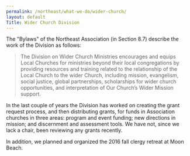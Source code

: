 ```yaml
---
permalink: /northeast/what-we-do/wider-church/
layout: default
Title: Wider Church Division
---
```


The "Bylaws" of the Northeast Association (in Section 8.7) describe the work of the Division as follows:

> The Division on Wider Church Ministries encourages and equips Local Churches for ministries beyond their local congregations by providing resources and training related to the relationship of the Local Church to the wider Church, including mission, evangelism, social justice, global partnerships, scholarships for wider church opportunities, and interpretation of Our Church’s Wider Mission support.

In the last couple of years the Division has worked on creating the grant request process, and then distributing grants, for funds in Association churches in three areas: program and event funding; new directions in mission; and discernment and assessment tools. We have not, since we lack a chair, been reviewing any grants recently.

In addition, we planned and organized the 2016 fall clergy retreat at Moon Beach.

